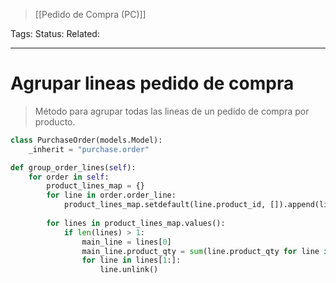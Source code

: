 > [[Pedido de Compra (PC)]]

Tags: 
Status: 
Related: 

___
# Agrupar lineas pedido de compra

> Método para agrupar todas las lineas de un pedido de compra por producto.

```python
class PurchaseOrder(models.Model):  
    _inherit = "purchase.order"

def group_order_lines(self):  
    for order in self:  
        product_lines_map = {}  
        for line in order.order_line:  
            product_lines_map.setdefault(line.product_id, []).append(line)  
  
        for lines in product_lines_map.values():  
            if len(lines) > 1:  
                main_line = lines[0]  
                main_line.product_qty = sum(line.product_qty for line in lines)  
                for line in lines[1:]:  
                    line.unlink()
```

